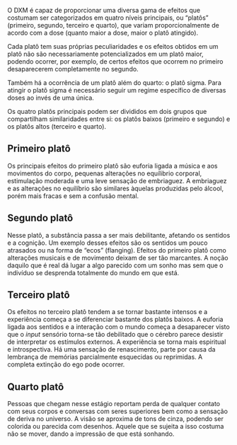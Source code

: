 O DXM é capaz de proporcionar uma diversa gama de efeitos que costumam ser categorizados em quatro níveis principais, ou “platôs” (primeiro, segundo, terceiro e quarto), que variam proporcionalmente de acordo com a dose (quanto maior a dose, maior o platô atingido).

Cada platô tem suas próprias peculiaridades e os efeitos obtidos em um platô não são necessariamente potencializados em um platô maior, podendo ocorrer, por exemplo, de certos efeitos que ocorrem no primeiro desaparecerem completamente no segundo.

Também há a ocorrência de um platô além do quarto: o platô sigma. Para atingir o platô sigma é necessário seguir um regime específico de diversas doses ao invés de uma única.

Os quatro platôs principais podem ser divididos em dois grupos que compartilham similaridades entre si: os platôs baixos (primeiro e segundo) e os platôs altos (terceiro e quarto).

## Primeiro platô

Os principais efeitos do primeiro platô são euforia ligada a música e aos movimentos do corpo, pequenas alterações no equílibrio corporal, estimulação moderada e uma leve sensação de embriaguez. A embriaguez e as alterações no equilíbrio são similares àquelas produzidas pelo álcool, porém mais fracas e sem a confusão mental.

## Segundo platô

Nesse platô, a substância passa a ser mais debilitante, afetando os sentidos e a cognição. Um exemplo desses efeitos são os sentidos um pouco atrasados ou na forma de “ecos” (flanging). Efeitos do primeiro platô como alterações musicais e de movimento deixam de ser tão marcantes. A noção daquilo que é real dá lugar a algo parecido com um sonho mas sem que o indivíduo se desprenda totalmente do mundo em que está.

## Terceiro platô

Os efeitos no terceiro platô tendem a se tornar bastante intensos e a experiência começa a se diferenciar bastante dos platôs baixos. A euforia ligada aos sentidos e a interação com o mundo começa a desaparecer visto que o _input_ sensório torna-se tão debilitado que o cérebro parece desistir de interpretar os estímulos externos. A experiência se torna mais espiritual e introspectiva. Há uma sensação de renascimento, parte por causa da lembrança de memórias parcialmente esquecidas ou reprimidas. A completa extinção do ego pode ocorrer.

## Quarto platô

Pessoas que chegam nesse estágio reportam perda de qualquer contato com seus corpos e conversas com seres superiores bem como a sensação de deriva no universo. A visão se aproxima de tons de cinza, podendo ser colorida ou parecida com desenhos. Aquele que se sujeita a isso costuma não se mover, dando a impressão de que está sonhando.